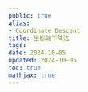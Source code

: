 ```yaml
---
public: true
alias:
- Coordinate Descent
title: 坐标轴下降法
tags:
date: 2024-10-05
updated: 2024-10-05
toc: true
mathjax: true
---
```



